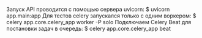 Запуск API проводится с помощью сервера uvicorn:
$ uvicorn app.main:app 
Для тестов celery запускался только с одним воркером:
$ celery app.core.celery_app worker -P solo
Подключаем Celery Beat для постановки задач в очередь:
$ celery app.core.celery_app beat
